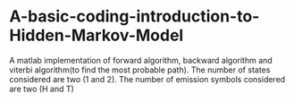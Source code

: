 # A-basic-coding-introduction-to-Hidden-Markov-Model
A matlab implementation of forward algorithm, backward algorithm and viterbi algorithm(to find the most probable path). The number of states considered are two (1 and 2). The number of emission symbols considered are two (H and T)
